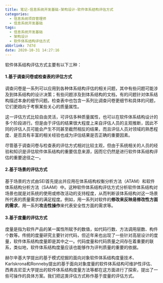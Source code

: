```yaml
---
title: 笔记-信息系统开发基础-架构设计-软件体系结构评估方式
categories:
  - 信息系统项目管理师
  - 信息系统开发基础
tags:
  - 信息系统开发基础
  - 架构设计
  - 软件体系结构评估方式
abbrlink: 7d7d
date: 2020-10-31 14:27:16
---
```


软件体系结构评估方式主要有以下三种：

#### 1.基于调查问卷或检查表的评估方式

调查问卷是一系列可以应用到各种体系结构评估的相关问题，其中有些问题可能涉及到体系结构的设计决策；有些问题涉及到体系结构的文档，有的问题针对体系结构描述本身的细节问题。检查表中也包含一系列比调查问卷更细节和具体的问题，它们更趋向于考察某些关心的质量属性。

这一评估方式比较自由灵活，可评估多种质量属性，也可以在软件体系结构设计的多个阶段进行。但是由于评估的结果很大程度上来自评估人员的主观推断，因此不同的评估人员可能会产生不同甚至截然相反的结果，而且评估人员对领域的熟悉程度、是否具有丰富的相关经验也成为评估结果是否正确的重要因素。

尽管基于调查问卷与检查表的评估方式相对比较主观，但由于系统相关的人员的经验和知识是评估软件体系结构的重要信息来源，因而它仍然是进行软件体系结构评估的重要途径之一。 

#### 2.基于场景的评估方式

基于场景的方式由SEI首先提出并应用在体系结构权衡分析方法（ATAM）和软件体系结构分析方法（SAAM）中。这种软件体系结构评估方式分析软件体系结构对场景也就是对系统的使用或修改活动的支持程度，从而判断该体系结构对这一场景所代表的质量需求的满足程度。例如，用一系列对软件的**修改来反映易修改性方面的需求**，用一系列**攻击性操作**来代表安全性方面的需求等。

#### 3.基于度量的评估方式

度量是指为软件产品的某一属性所赋予的数值，如代码行数、方法调用层数、构件个数等。传统的度量研究主要针对代码，但近年来也出现了一些针对高层设计的度量，软件体系结构度量即是其中之一。代码度量和代码质量之间存在着重要的联系，类似地，软件体系结构度量应该也能够作为评判质量的重要的依据。

赫尔辛基大学提出的基于模式挖掘的面向对象软件体系结构度量技术、Karlskrona和Ronneby提出的基于面向对象度量的软件体系结构可维护性评估、西弗吉尼亚大学提出的软件体系结构度量方法等都在这方面进行了探索，提出了一些可操作的具体方案。我们把这类评估方式称作基于度量的评估方式。
